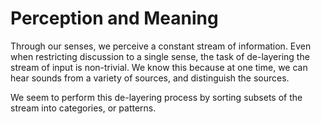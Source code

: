 # Perception and Meaning

Through our senses, we perceive a constant stream of information. Even when restricting discussion to a single sense, the task of de-layering the stream of input is non-trivial. We know this because at one time, we can hear sounds from a variety of sources, and distinguish the sources.

We seem to perform this de-layering process by sorting subsets of the stream into categories, or patterns.